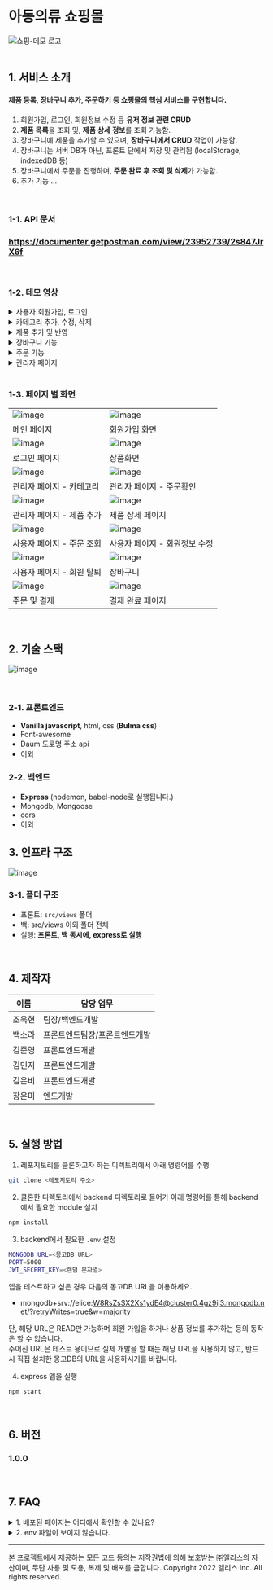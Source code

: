 # 아동의류 쇼핑몰

<div>

<img alt="쇼핑-데모 로고" src="https://i.ibb.co/xSZHxmy/image.png">

</div>

<br />

## 1. 서비스 소개

#### 제품 등록, 장바구니 추가, 주문하기 등 쇼핑몰의 핵심 서비스를 구현합니다. 
1. 회원가입, 로그인, 회원정보 수정 등 **유저 정보 관련 CRUD** 
2. **제품 목록**을 조회 및, **제품 상세 정보**를 조회 가능함. 
3. 장바구니에 제품을 추가할 수 있으며, **장바구니에서 CRUD** 작업이 가능함.
4. 장바구니는 서버 DB가 아닌, 프론트 단에서 저장 및 관리됨 (localStorage, indexedDB 등)
5. 장바구니에서 주문을 진행하며, **주문 완료 후 조회 및 삭제**가 가능함.
6. 추가 기능 ...

<br />

### 1-1. API 문서

### https://documenter.getpostman.com/view/23952739/2s847JrX6f

<br>

### 1-2. 데모 영상

<details><summary>사용자 회원가입, 로그인</summary>

![image](https://user-images.githubusercontent.com/91174156/172159634-1e105633-9948-464e-a540-5429200a1353.gif)

</details>

<details><summary>카테고리 추가, 수정, 삭제</summary>

![images](https://user-images.githubusercontent.com/66052289/209558950-72234013-67ce-491a-838c-571c944ef082.gif)


</details>

<details><summary>제품 추가 및 반영</summary>

![images](https://user-images.githubusercontent.com/66052289/209559045-6f046fd8-5cf0-4092-be69-5c87e9c31437.gif)


</details>

<details><summary>장바구니 기능</summary>

![images](https://user-images.githubusercontent.com/66052289/209559080-4a7d1c0f-b566-4f05-8147-f8595ab51cdf.gif)


</details>

<details><summary>주문 기능</summary>
  
![](https://user-images.githubusercontent.com/66052289/209563115-886b4f4c-38d6-4474-aba8-0394249558a0.gif)


</details>

<details><summary>관리자 페이지</summary>

![images](https://user-images.githubusercontent.com/66052289/209560097-9458b3c3-232e-43e0-b7d9-796cc41c726a.gif)

</details>

<br />

### 1-3. 페이지 별 화면

|  |  |
| ------------------------------------------------------------------------------------------------------------- | -------------------------------------------------------------------------------------------------------------|
|![image](https://user-images.githubusercontent.com/66052289/209560232-010caa95-d42c-47eb-91fc-7ae2d16c4ec3.png) |![image](https://i.ibb.co/Q860RKz/image.png) 
|    메인 페이지                                |      회원가입 화면                            |
| ![image](https://i.ibb.co/RpYN379/image.png)  |       ![image](https://user-images.githubusercontent.com/66052289/209560337-712d1a61-e392-4787-b5de-adb63db4663b.png)
|    로그인 페이지                              |     상품화면                         |
|![image](https://user-images.githubusercontent.com/66052289/209560457-1db3eca4-ed73-4e7f-8228-dd4a865a25cc.png)| ![image](https://user-images.githubusercontent.com/66052289/209560600-8a59fdc9-5274-444a-8f0d-fb079dc09d66.png)
|    관리자 페이지 - 카테고리                   |        관리자 페이지 - 주문확인           |
|![image](https://user-images.githubusercontent.com/66052289/209560792-76da6bde-da90-4c94-a7cb-8ce68706b3de.png)|![image](https://user-images.githubusercontent.com/66052289/209561153-58f4b445-a470-403f-b84b-0e3e9c4c3e7b.png)|
|   관리자 페이지 - 제품 추가                   |      제품 상세 페이지                     |
|![image](https://user-images.githubusercontent.com/66052289/209561728-d85e8b06-d4f9-4156-ac7f-3808488604b0.png)|![image](https://user-images.githubusercontent.com/66052289/209561793-bb3e0319-d8a8-41eb-9dac-cd215f8b418f.png)|
|   사용자 페이지 - 주문 조회                   |      사용자 페이지 - 회원정보 수정           |
|![image](https://user-images.githubusercontent.com/66052289/209561850-b7e57530-a400-49fa-854a-3c42747ebf96.png)|![image](https://user-images.githubusercontent.com/66052289/209561895-c0c72b41-bdd7-4b0b-98b1-1495f8099c5d.png)|
|사용자 페이지 - 회원 탈퇴|장바구니|
|![image](https://user-images.githubusercontent.com/66052289/209562213-a2378a76-449b-4729-89d0-7ef350b7782b.png)|![image](https://user-images.githubusercontent.com/66052289/209561990-e613f07d-865d-43f7-b6b2-dd5c2209649d.png)|
|주문 및 결제|결제 완료 페이지|
<br />


## 2. 기술 스택

![image](https://i.ibb.co/N34mXzy/image.png)

<br />

### 2-1. 프론트엔드

- **Vanilla javascript**, html, css (**Bulma css**)
- Font-awesome 
- Daum 도로명 주소 api 
- 이외

### 2-2. 백엔드 

- **Express** (nodemon, babel-node로 실행됩니다.)
- Mongodb, Mongoose
- cors
- 이외



## 3. 인프라 구조

![image](https://i.ibb.co/9tGxmx0/image.png)<br />

### 3-1. 폴더 구조
- 프론트: `src/views` 폴더 
- 백: src/views 이외 폴더 전체
- 실행: **프론트, 백 동시에, express로 실행**

<br />

## 4. 제작자

| 이름 | 담당 업무 |
| ------ | ------ |
| 조욱현 | 팀장/백엔드개발 |
| 백소라 | 프론트엔드팀장/프론트엔드개발 |
| 김준영 | 프론트엔드개발 |
| 김민지 | 프론트엔드개발 |
| 김은비 | 프론트엔드개발 |
| 장은미 | 엔드개발 |
<br />

## 5. 실행 방법

1. 레포지토리를 클론하고자 하는 디렉토리에서 아래 명령어를 수행

```bash
git clone <레포지토리 주소>
```


2. 클론한 디렉토리에서 backend 디렉토리로 들어가 아래 명령어를 통해 backend에서 필요한 module 설치

```bash
npm install
```


3. backend에서 필요한 `.env` 설정

```bash
MONGODB_URL=<몽고DB URL>
PORT=5000
JWT_SECERT_KEY=<랜덤 문자열>
```

  앱을 테스트하고 싶은 경우 다음의 몽고DB URL을 이용하세요.

  - mongodb+srv://elice:W8RsZsSX2Xs1ydE4@cluster0.4gz9ij3.mongodb.net/?retryWrites=true&w=majority

  단, 해당 URL은 READ만 가능하며 회원 가입을 하거나 상품 정보를 추가하는 등의 동작은 할 수 없습니다. <br>
  주어진 URL은 테스트 용이므로 실제 개발을 할 때는 해당 URL을 사용하지 않고, 반드시 직접 설치한 몽고DB의 URL을 사용하시기를 바랍니다.



4. express 앱을 실행

```bash
npm start
```

<br>

## 6. 버전
### 1.0.0

<br>

## 7. FAQ
<details><summary>1. 배포된 페이지는 어디에서 확인할 수 있나요?</summary>

  <p>
    프로젝트 기본 코드는 따로 배포하지 않았습니다, 레포지토리를 클론하여 직접 실행해보세요.
  </p>

</details>
<details><summary>2. env 파일이 보이지 않습니다.</summary>

  <p>
    해당 파일은 직접 만들어서 코드를 작성해야 합니다, DB를 비롯한 서비스의 계정 정보는 <b>절대로</b> Git에 함부로 공유하면 안되기 때문에 유의 바랍니다.
  </p>

</details>

---

본 프로젝트에서 제공하는 모든 코드 등의는 저작권법에 의해 보호받는 ㈜엘리스의 자산이며, 무단 사용 및 도용, 복제 및 배포를 금합니다.
Copyright 2022 엘리스 Inc. All rights reserved.
